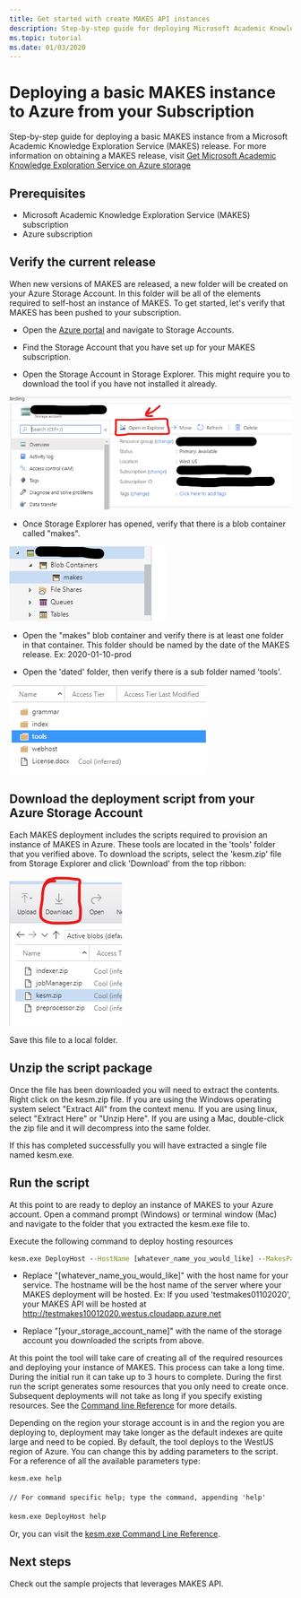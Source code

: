 ```yaml
---
title: Get started with create MAKES API instances
description: Step-by-step guide for deploying Microsoft Academic Knowledge Exploration Service(MAKES) APIs using MAKES management tool.
ms.topic: tutorial
ms.date: 01/03/2020
---
```


# Deploying a basic MAKES instance to Azure from your Subscription

 Step-by-step guide for deploying a basic MAKES instance from a Microsoft Academic Knowledge Exploration Service (MAKES) release. For more information on obtaining a MAKES release, visit [Get Microsoft Academic Knowledge Exploration Service on Azure storage](get-started-setup-provisioning.md)

## Prerequisites

- Microsoft Academic Knowledge Exploration Service (MAKES) subscription
- Azure subscription

## Verify the current release

When new versions of MAKES are released, a new folder will be created on your Azure Storage Account.  In this folder will be all of the elements required to self-host an instance of MAKES.  To get started, let's verify that MAKES has been pushed to your subscription.

- Open the [Azure portal](https://portal.azure.com) and navigate to Storage Accounts.

- Find the Storage Account that you have set up for your MAKES subscription.

- Open the Storage Account in Storage Explorer.  This might require you to download the tool if you have not installed it already.

![Open in Explorer](media/get-started-open-storage-account.png)

- Once Storage Explorer has opened, verify that there is a blob container called "makes".

![Verify MAKES container](media/get-started-verify-makes-container.png)

- Open the "makes" blob container and verify there is at least one folder in that container.  This folder should be named by the date of the MAKES release.  Ex: 2020-01-10-prod

- Open the 'dated' folder, then verify there is a sub folder named 'tools'.

![Verify tools folder](media/get-started-tools-folder.png)

## Download the deployment script from your Azure Storage Account

Each MAKES deployment includes the scripts required to provision an instance of MAKES in Azure.  These tools are located in the 'tools' folder that you verified above.  To download the scripts, select the 'kesm.zip' file from Storage Explorer and click 'Download' from the top ribbon:

![Download kesm.zip](media/get-started-download-kesm.png)

Save this file to a local folder.

## Unzip the script package

Once the file has been downloaded you will need to extract the contents.  Right click on the kesm.zip file.  If you are using the Windows operating system select "Extract All" from the context menu.  If you are using linux, select "Extract Here" or "Unzip Here".  If you are using a Mac, double-click the zip file and it will decompress into the same folder.

If this has completed successfully you will have extracted a single file named kesm.exe.

## Run the script

At this point to are ready to deploy an instance of MAKES to your Azure account.  Open a command prompt (Windows) or terminal window (Mac) and navigate to the folder that you extracted the kesm.exe file to.

Execute the following command to deploy hosting resources

```cmd
kesm.exe DeployHost --HostName [whatever_name_you_would_like] --MakesPackage "https://[your_storage_account_name].blob.core.windows.net/makes/[release version]/"
```

- Replace "[whatever_name_you_would_like]" with the host name for your service.  The hostname will be the host name of the server where your MAKES deployment will be hosted.  Ex: If you used 'testmakes01102020', your MAKES API will be hosted at http://testmakes10012020.westus.cloudapp.azure.net

- Replace "[your_storage_account_name]" with the name of the storage account you downloaded the scripts from above.

At this point the tool will take care of creating all of the required resources and deploying your instance of MAKES.  This process can take a long time.  During the initial run it can take up to 3 hours to complete.  During the first run the script generates some resources that you only need to create once.  Subsequent deployments will not take as long if you specify existing resources.  See the [Command line Reference](reference-makes-command-line-tool.md) for more details.  

Depending on the region your storage account is in and the region you are deploying to, deployment may take longer as the default indexes are quite large and need to be copied.  By default, the tool deploys to the WestUS region of Azure.  You can change this by adding parameters to the script.  For a reference of all the available parameters type:

```cmd
kesm.exe help

// For command specific help; type the command, appending 'help'

kesm.exe DeployHost help
```

Or, you can visit the [kesm.exe Command Line Reference](reference-makes-command-line-tool.md).

## Next steps

Check out the sample projects that leverages MAKES API.